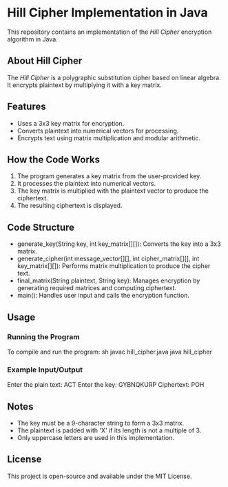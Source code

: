 # Hill Cipher Implementation in Java

This repository contains an implementation of the *Hill Cipher* encryption algorithm in Java.

## About Hill Cipher
The *Hill Cipher* is a polygraphic substitution cipher based on linear algebra. It encrypts plaintext by multiplying it with a key matrix.

## Features
- Uses a 3x3 key matrix for encryption.
- Converts plaintext into numerical vectors for processing.
- Encrypts text using matrix multiplication and modular arithmetic.

## How the Code Works
1. The program generates a key matrix from the user-provided key.
2. It processes the plaintext into numerical vectors.
3. The key matrix is multiplied with the plaintext vector to produce the ciphertext.
4. The resulting ciphertext is displayed.

## Code Structure
- generate_key(String key, int key_matrix[][]): Converts the key into a 3x3 matrix.
- generate_cipher(int message_vector[][], int cipher_matrix[][], int key_matrix[][]): Performs matrix multiplication to produce the cipher text.
- final_matrix(String plaintext, String key): Manages encryption by generating required matrices and computing ciphertext.
- main(): Handles user input and calls the encryption function.

## Usage
### Running the Program
To compile and run the program:
sh
javac hill_cipher.java
java hill_cipher


### Example Input/Output

Enter the plain text: ACT
Enter the key: GYBNQKURP
Ciphertext: POH


## Notes
- The key must be a 9-character string to form a 3x3 matrix.
- The plaintext is padded with 'X' if its length is not a multiple of 3.
- Only uppercase letters are used in this implementation.

## License
This project is open-source and available under the MIT License.
